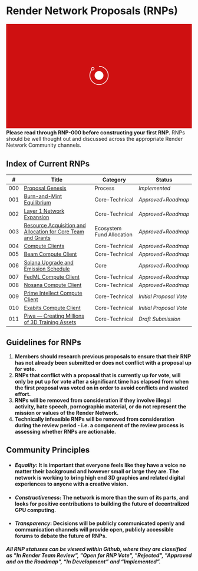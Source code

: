 # Render Network Proposals (RNPs)

![](banner.png)
**Please read through RNP-000 before constructing your first RNP.** RNPs should be well thought out and discussed across the appropriate Render Network Community channels.

## Index of Current RNPs
| # |Title |Category |Status |
|--|--|--|--
|000   |[Proposal Genesis](RNP-000.md)  |Process|*Implemented*
|001|[Burn-and-Mint Equilibrium](RNP-001.md)|Core-Technical|*Approved+Roadmap*
|002|[Layer 1 Network Expansion](RNP-002.md)|Core-Technical|*Approved+Roadmap*
|003|[Resource Acquisition and Allocation for Core Team and Grants](RNP-003.md)|Ecosystem Fund Allocation|*Approved+Roadmap*
|004|[Compute Clients](RNP-004.md)|Core-Technical|*Approved+Roadmap*
|005|[Beam Compute Client](RNP-005.md)|Core-Technical|*Approved+Roadmap*
|006|[Solana Upgrade and Emission Schedule](RNP-006.md)|Core|*Approved+Roadmap*
|007|[FedML Compute Client](RNP-007.md)|Core-Technical|*Approved+Roadmap*
|008|[Nosana Compute Client](RNP-008.md)|Core-Technical|*Approved+Roadmap*
|009|[Prime Intellect Compute Client](RNP-009.md)|Core-Technical|*Initial Proposal Vote*
|010|[Exabits Compute Client](RNP-010.md)|Core-Technical|*Initial Proposal Vote*
|011|[Piwa — Creating Millions of 3D Training Assets](RNP-011.md)|Core-Technical|*Draft Submission*

## Guidelines for RNPs

 1. **Members should research previous proposals to ensure that their RNP has not already been submitted or does not conflict with a proposal up for vote.**
 2. **RNPs that conflict with a proposal that is currently up for vote, will only be put up for vote after a significant time has elapsed from when the first proposal was voted on in order to avoid conflicts and wasted effort.**
 3. **RNPs will be removed from consideration if they involve illegal activity, hate speech, pornographic material, or do not represent the mission or values of the Render Network.**
 4. **Technically infeasible RNPs will be removed from consideration during the review period - i.e. a component of the review process is assessing whether RNPs are actionable.**

## Community Principles
* #### *Equality*: It is important that everyone feels like they have a voice no matter their background and however small or large they are. The network is working to bring high end 3D graphics and related digital experiences to anyone with a creative vision.
* #### *Constructiveness*: The network is more than the sum of its parts, and looks for positive contributions to building the future of decentralized GPU computing.
* #### *Transparency*: Decisions will be publicly communicated openly and communication channels will provide open, publicly accessible forums to debate the future of RNPs.

***All RNP statuses can be viewed within Github, where they are classified as "In Render Team Review", "Open for RNP Vote", "Rejected", "Approved and on the Roadmap", “In Development” and “Implemented”.***
